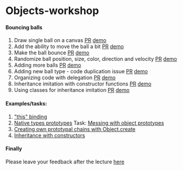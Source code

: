 # Objects-workshop

#### Bouncing balls
1. Draw single ball on a canvas [PR](https://github.com/mazzur/Objects-workshop/pull/6/files) [demo](https://codepen.io/mazzur55/pen/yRavxY)
2. Add the ability to move the ball a bit [PR](https://github.com/mazzur/Objects-workshop/pull/5/files) [demo](https://codepen.io/mazzur55/pen/MPjQRe)
3. Make the ball bounce [PR](https://github.com/mazzur/Objects-workshop/pull/4/files) [demo](https://codepen.io/mazzur55/pen/oazEaE)
4. Randomize ball position, size, color, direction and velocity [PR](https://github.com/mazzur/Objects-workshop/pull/3/files) [demo](https://codepen.io/mazzur55/pen/OBRQKY)
5. Adding more balls [PR](https://github.com/mazzur/Objects-workshop/pull/2/files) [demo](https://codepen.io/mazzur55/pen/vVXROv)
6. Adding new ball type - code duplication issue [PR](https://github.com/mazzur/Objects-workshop/pull/1/files) [demo](https://codepen.io/mazzur55/pen/dgpmZa)
7. Organizing code with delegation [PR](https://github.com/mazzur/Objects-workshop/pull/7) [demo](https://codepen.io/mazzur55/pen/QZGXry)
8. Inheritance imitation with constructor functions [PR](https://github.com/mazzur/Objects-workshop/pull/8) [demo](https://codepen.io/mazzur55/pen/MPbNXB)
9. Using classes for inheritance imitation [PR](https://github.com/mazzur/Objects-workshop/pull/9)  [demo](https://codepen.io/mazzur55/pen/vVyozL)

#### Examples/tasks:
1. ["this" binding](https://codepen.io/mazzur55/pen/qJZGyK)
2. [Native types prototypes](https://codepen.io/mazzur55/pen/qJRZEE?editors=0010) Task: [Messing with object prototypes](https://codepen.io/mazzur55/pen/ePBaZa)
3. [Creating own prototypal chains with Object.create](https://codepen.io/mazzur55/pen/xygVRG)
4. [Inheritance with constructors](https://codepen.io/mazzur55/pen/YJNwxK)

#### Finally
Please leave your feedback after the lecture [here](https://goo.gl/forms/1GdrQaQjQKQG3G8y1)